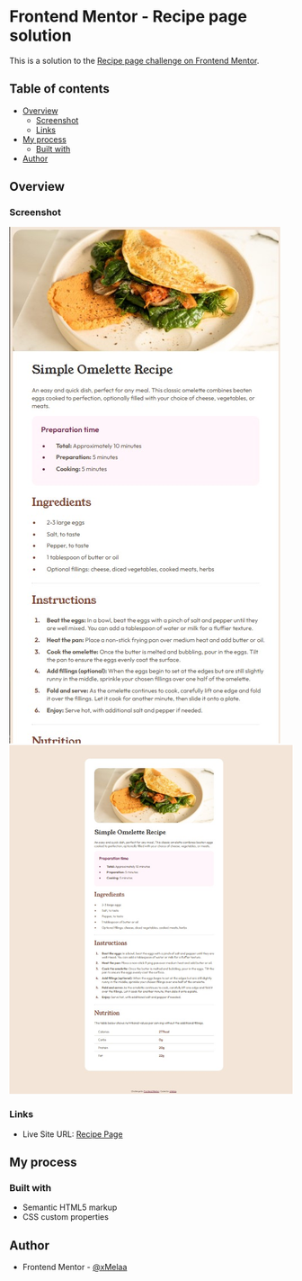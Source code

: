 # Frontend Mentor - Recipe page solution

This is a solution to the [Recipe page challenge on Frontend Mentor](https://www.frontendmentor.io/challenges/recipe-page-KiTsR8QQKm). 

## Table of contents

- [Overview](#overview)
  - [Screenshot](#screenshot)
  - [Links](#links)
- [My process](#my-process)
  - [Built with](#built-with)
- [Author](#author)

## Overview

### Screenshot

![Recipe Mobile](./Overview/Recipemobile.jpg)
![Recipe Web](./Overview/RecipeWeb.jpg)

### Links

- Live Site URL: [Recipe Page](https://xmelaa.github.io/Recipe-Page/)

## My process

### Built with

- Semantic HTML5 markup
- CSS custom properties

## Author

- Frontend Mentor - [@xMelaa](https://www.frontendmentor.io/profile/xMelaa)